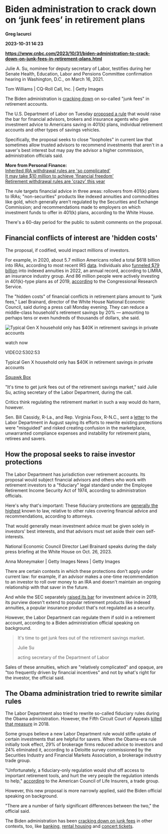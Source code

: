 # Biden administration to crack down on ‘junk fees’ in retirement plans
**Greg Iacurci**

**2023-10-31 14:23**

**https://www.cnbc.com/2023/10/31/biden-administration-to-crack-down-on-junk-fees-in-retirement-plans.html**

Julie A. Su, nominee for deputy secretary of Labor, testifies during her Senate Health, Education, Labor and Pensions Committee confirmation hearing in Washington, D.C., on March 16, 2021.

Tom Williams | CQ-Roll Call, Inc. | Getty Images

The Biden administration is [cracking down](https://www.cnbc.com/2023/10/06/401k-to-ira-rollovers-new-labor-department-rule-likely-to-raise-investor-protections.html) on so-called "junk fees" in retirement accounts.

The U.S. Department of Labor on Tuesday [proposed a rule](https://www.whitehouse.gov/briefing-room/statements-releases/2023/10/31/fact-sheet-president-biden-to-announce-new-actions-to-protect-retirement-security-by-cracking-down-on-junk-fees-in-retirement-investment-advice/) that would raise the bar for financial advisors, brokers and insurance agents who give investment advice to Americans saving in 401(k) plans, individual retirement accounts and other types of savings vehicles.

Specifically, the proposal seeks to close "loopholes" in current law that sometimes allow trusted advisors to recommend investments that aren't in a saver's best interest but may pay the advisor a higher commission, administration officials said.

**More from Personal Finance:**  
[Inherited IRA withdrawal rules are 'so complicated'](https://www.cnbc.com/2023/10/26/what-to-know-about-required-minimum-distributions-for-inherited-iras.html)  
[It may take $10 million to achieve 'financial freedom'](https://www.cnbc.com/2023/10/28/earn-your-leisure-hosts-financial-freedom-may-take-10-million.html)  
[Retirement withdrawal rules are 'crazy' this year](https://www.cnbc.com/2023/10/25/how-to-know-if-you-need-a-required-minimum-distribution-for-2023.html)

The rule targets financial advice in three areas: rollovers from 401(k) plans to IRAs; "non-securities" products like indexed annuities and commodities like gold, which generally aren't regulated by the Securities and Exchange Commission; and recommendations made to employers on which investment funds to offer in 401(k) plans, according to the White House.

There's a 60-day period for the public to submit comments on the proposal.

Financial conflicts of interest are 'hidden costs'
--------------------------------------------------

The proposal, if codified, would impact millions of investors.

For example, in 2020, about 5.7 million Americans rolled a total $618 billion into IRAs, according to most recent IRS [data](https://www.irs.gov/statistics/soi-tax-stats-accumulation-and-distribution-of-individual-retirement-arrangements). Individuals also [funneled $79 billion](https://www.cnbc.com/2023/02/02/annuity-sales-record-2022-higher-interest-rates-stock-market-recession-fear.html) into indexed annuities in 2022, an annual record, according to LIMRA, an insurance industry group. And 86 million people were actively investing in 401(k)-type plans as of 2019, [according](https://crsreports.congress.gov/product/pdf/IF/IF12007) to the Congressional Research Service.

The "hidden costs" of financial conflicts in retirement plans amount to "junk fees," Lael Brainard, director of the White House National Economic Council, said during a press call Monday evening. They can reduce a middle-class household's retirement savings by 20% — amounting to perhaps tens or even hundreds of thousands of dollars, she said.

![Typical Gen X household only has $40K in retirement savings in private accounts](https://image.cnbcfm.com/api/v1/image/107320640-16977997391697799736-31673999079-1080pnbcnews.jpg?v=1697804795&w=750&h=422&vtcrop=y)

watch now

VIDEO2:5302:53

Typical Gen X household only has $40K in retirement savings in private accounts

[Squawk Box](https://www.cnbc.com/squawk-box-us/)

"It's time to get junk fees out of the retirement savings market," said Julie Su, acting secretary of the Labor Department, during the call.

Critics think regulating the retirement market in such a way would do harm, however.

Sen. Bill Cassidy, R-La., and Rep. Virginia Foxx, R-N.C., sent a [letter](https://www.help.senate.gov/imo/media/doc/fiduciary_rule_letter.pdf) to the Labor Department in August saying its efforts to rewrite existing protections were "misguided" and risked creating confusion in the marketplace, unwarranted compliance expenses and instability for retirement plans, retirees and savers.

How the proposal seeks to raise investor protections
----------------------------------------------------

The Labor Department has jurisdiction over retirement accounts. Its proposal would subject financial advisors and others who work with retirement investors to a "fiduciary" legal standard under the Employee Retirement Income Security Act of 1974, according to administration officials.

Here's why that's important: These fiduciary protections are [generally the highest](https://www.cnbc.com/2023/10/06/401k-to-ira-rollovers-new-labor-department-rule-likely-to-raise-investor-protections.html) known to law, relative to other rules covering financial advice and recommendations, according to attorneys.

That would generally mean investment advice must be given solely in investors' best interests, and that advisors must set aside their own self-interests.

National Economic Council Director Lael Brainard speaks during the daily press briefing at the White House on Oct. 26, 2023.

Anna Moneymaker | Getty Images News | Getty Images

There are certain contexts in which these protections don't apply under current law: for example, if an advisor makes a one-time recommendation to an investor to roll over money to an IRA and doesn't maintain an ongoing relationship with that saver in the future.

And while the SEC separately [raised its bar](https://www.cnbc.com/2022/04/16/fight-to-protect-consumers-from-bad-investment-advice-advances-slowly.html) for investment advice in 2019, its purview doesn't extend to popular retirement products like indexed annuities, a popular insurance product that's not regulated as a security.

However, the Labor Department can regulate them if sold in a retirement account, according to a Biden administration official speaking on background.

> It's time to get junk fees out of the retirement savings market.
> 
> Julie Su
> 
> acting secretary of the Department of Labor

Sales of these annuities, which are "relatively complicated" and opaque, are "too frequently driven by financial incentives" and not by what's right for the investor, the official said.

The Obama administration tried to rewrite similar rules
-------------------------------------------------------

The Labor Department also tried to rewrite so-called fiduciary rules during the Obama administration. However, the Fifth Circuit Court of Appeals [killed that measure](https://www.cnbc.com/2018/03/16/court-ruling-means-retirement-savers-could-lose-an-obama-era-protection.html) in 2018.

Some groups believe a new Labor Department rule would stifle uptake of certain investments that are helpful for savers. When the Obama-era rule initially took effect, 29% of brokerage firms reduced advice to investors and 24% eliminated it, according to a Deloitte survey commissioned by the Securities Industry and Financial Markets Association, a brokerage industry trade group.

"Unfortunately, a fiduciary-only regulation would shut off access to important retirement tools, and hurt the very people the regulation intends to help," [according](https://consumerprotection.life/) to the American Council of Life Insurers, a trade group.

However, this new proposal is more narrowly applied, said the Biden official speaking on background.

"There are a number of fairly significant differences between the two," the official said.

The Biden administration has been [cracking down on junk fees](https://www.cnbc.com/2023/10/11/white-house-announces-crack-downs-on-tens-of-billions-in-junk-fees.html) in other contexts, too, like [banking](https://www.cnbc.com/2023/08/30/atm-fees-hit-another-record-high-despite-crackdown-on-junk-fees.html), [rental housing](https://www.whitehouse.gov/briefing-room/statements-releases/2023/07/19/fact-sheet-biden-harris-administration-takes-on-junk-fees-in-rental-housing-to-lower-costs-for-renters/) and [concert tickets](https://www.whitehouse.gov/briefing-room/statements-releases/2023/06/15/president-biden-recognizes-actions-by-private-sector-ticketing-and-travel-companies-to-eliminate-hidden-junk-fees-and-provide-millions-of-customers-with-transparent-pricing/).
